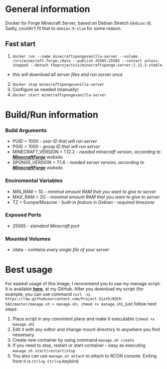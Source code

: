 # General information
Docker for Forge Minecraft Server, based on Debian Stretch (`debian:9`).
Sadly, couldn't fit that to `debian:9-slim` for some reason.
## Fast start
  1. `docker run --name minecraftspongevanilla-server --volume /srv/minecraft-forge:/data --publish 25565:25565 --restart unless-stopped --detach theprojectsix/minecraftsponge-server:1.12.2-stable`
   - *this will download all server files and run server once*
  2. `docker stop minecraftspongevanilla-server`
  3. Configure as needed (manually)
  4. `docker start minecraftspongevanilla-server`
 
# Build/Run information
### Build Arguments
  - PUID = 1000 *- user ID that will run server*
  - PGID = 1000 *- group ID that will run server*
  - MINECRAFT_VERSION = 1.12.2 *- needed minecraft version, according to [**MinecraftForge**](http://files.minecraftforge.net/) website.*
  - SPONGE_VERSION = 7.1.8 *- needed server version, according to [**MinecraftForge**](http://files.minecraftforge.net/) website.*

### Enviromental Variables
  - MIN_RAM = 1G *- minimal amount RAM that you want to give to server*
  - MAX_RAM = 2G *- maximal amount RAM that you want to give to server*
  - TZ = Europe/Moscow *- built-in feature in Debian - required timezone*

### Exposed Ports
  - 25565 *- standard Minecraft port*

### Mounted Volumes
  - /data *- contains every single file of your server*

# Best usage
For easiest usage of this image, I recommend you to use my manage script. It is available [**here**](https://github.com/Project-Sixth/DOCK-5A2/blob/master/manage.sh), at my GitHub. After you download my script (for example, you can use command `curl -sL https://raw.githubusercontent.com/Project-Sixth/DOCK-5A2/master/manage.sh > manage.sh; chmod +x manage.sh`), just follow next steps:
  1. Place script in any convinient place and make it executable (`chmod +x manage.sh`)
  2. Edit it with any editor and change mount directory to anywhere you find nessesary.
  3. Create new container by using command `manage.sh create`
  4. If you need to stop, restart or start container - easy as executing `manage.sh start|restart|stop`
  5. You also can use `manage.sh attach` to attach to RCON console. Exiting from it is `Ctrl+p Ctrl+q` keybind
